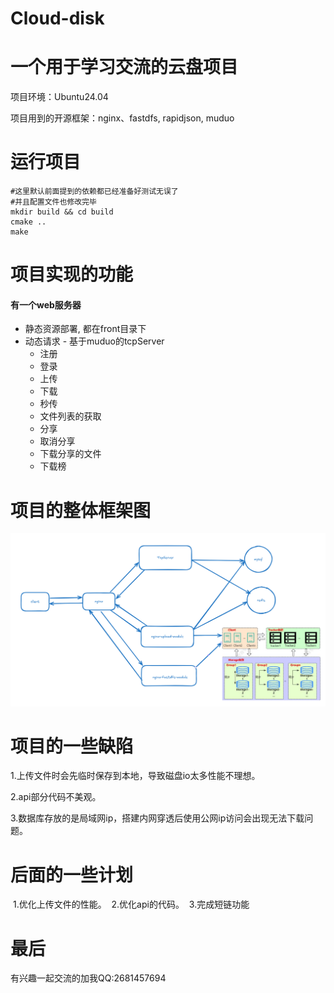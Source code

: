 # Cloud-disk
# 一个用于学习交流的云盘项目

项目环境：Ubuntu24.04

项目用到的开源框架：nginx、fastdfs, rapidjson, muduo

# 运行项目

```shell
#这里默认前面提到的依赖都已经准备好测试无误了
#并且配置文件也修改完毕
mkdir build && cd build
cmake ..
make
```

# 项目实现的功能

#### 有一个web服务器

- 静态资源部署, 都在front目录下
- 动态请求 - 基于muduo的tcpServer
  - 注册
  - 登录
  - 上传
  - 下载
  - 秒传
  - 文件列表的获取
  - 分享
  - 取消分享
  - 下载分享的文件
  - 下载榜

# 项目的整体框架图

![](./source/1527001368556.png)![]()


# 项目的一些缺陷

1.上传文件时会先临时保存到本地，导致磁盘io太多性能不理想。

2.api部分代码不美观。

3.数据库存放的是局域网ip，搭建内网穿透后使用公网ip访问会出现无法下载问题。

# 后面的一些计划

​	1.优化上传文件的性能。
​	2.优化api的代码。
​	3.完成短链功能

# 最后

有兴趣一起交流的加我QQ:2681457694
